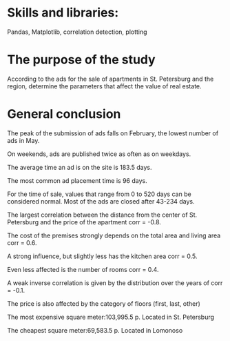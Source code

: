 # Skills and libraries:

Pandas, Matplotlib, correlation detection, plotting

# The purpose of the study

According to the ads for the sale of apartments in St. Petersburg and the region, determine the parameters that affect the value of real estate.

# General conclusion


The peak of the submission of ads falls on February, the lowest number of ads in May.

On weekends, ads are published twice as often as on weekdays.

The average time an ad is on the site is 183.5 days.

The most common ad placement time is 96 days.

For the time of sale, values that range from 0 to 520 days can be considered normal. Most of the ads are closed after 43-234 days.

The largest correlation between the distance from the center of St. Petersburg and the price of the apartment corr = -0.8.

The cost of the premises strongly depends on the total area and living area corr = 0.6.

A strong influence, but slightly less has the kitchen area corr = 0.5.

Even less affected is the number of rooms corr = 0.4.

A weak inverse correlation is given by the distribution over the years of corr = -0.1.

The price is also affected by the category of floors (first, last, other)

The most expensive square meter:103,995.5 p. Located in St. Petersburg

The cheapest square meter:69,583.5 p. Located in Lomonoso
